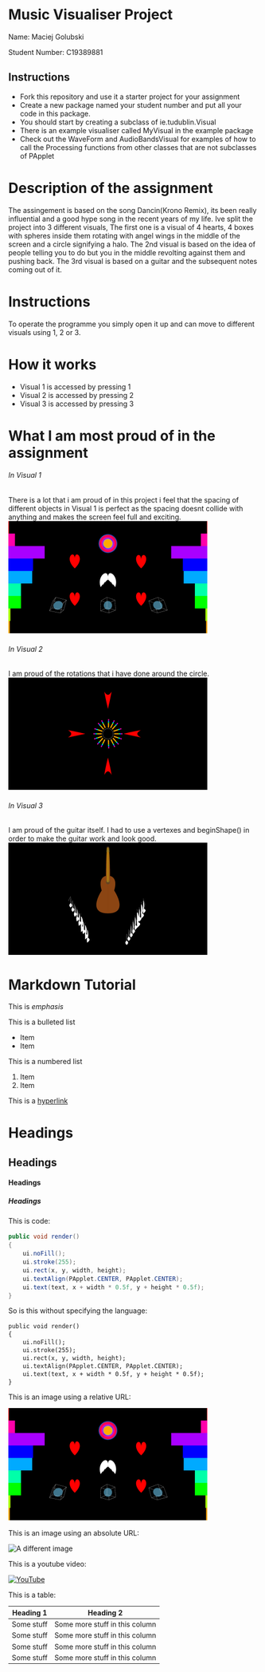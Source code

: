 # Music Visualiser Project

Name: Maciej Golubski

Student Number: C19389881

## Instructions
- Fork this repository and use it a starter project for your assignment
- Create a new package named your student number and put all your code in this package.
- You should start by creating a subclass of ie.tudublin.Visual
- There is an example visualiser called MyVisual in the example package
- Check out the WaveForm and AudioBandsVisual for examples of how to call the Processing functions from other classes that are not subclasses of PApplet

# Description of the assignment
The assingement is based on the song Dancin(Krono Remix), its been really influential and a good hype song in the recent years of my life. Ive split the project into 3 different visuals, The first one is a visual of 4 hearts, 4 boxes with spheres inside them rotating with angel wings in the middle of the screen and a circle signifying a halo.
The 2nd visual is based on the idea of people telling you to do but you in the middle revolting against them and pushing back.
The 3rd visual is based on a guitar and the subsequent notes coming out of it.
# Instructions
To operate the programme you simply open it up and can move to different visuals using 1, 2 or 3.
# How it works
- Visual 1 is accessed by pressing 1
- Visual 2 is accessed by pressing 2 
- Visual 3 is accessed by pressing 3
# What I am most proud of in the assignment
###### In Visual 1
There is a lot that i am proud of in this project i feel that the spacing of different objects in Visual 1 is perfect
as the spacing doesnt collide with anything and makes the screen feel full and exciting. 
![An image](images/Visual1.png)
###### In Visual 2 
I am proud of the rotations that i have done around the circle. 
![An image](images/Visual2.png)
###### In Visual 3 
I am proud of the guitar itself. I had to use a vertexes and beginShape() in order to make the guitar work and look good.
![An image](images/Visual3.png)
# Markdown Tutorial

This is *emphasis*

This is a bulleted list

- Item
- Item

This is a numbered list

1. Item
1. Item

This is a [hyperlink](http://bryanduggan.org)

# Headings
## Headings
#### Headings
##### Headings

This is code:

```Java
public void render()
{
	ui.noFill();
	ui.stroke(255);
	ui.rect(x, y, width, height);
	ui.textAlign(PApplet.CENTER, PApplet.CENTER);
	ui.text(text, x + width * 0.5f, y + height * 0.5f);
}
```

So is this without specifying the language:

```
public void render()
{
	ui.noFill();
	ui.stroke(255);
	ui.rect(x, y, width, height);
	ui.textAlign(PApplet.CENTER, PApplet.CENTER);
	ui.text(text, x + width * 0.5f, y + height * 0.5f);
}
```

This is an image using a relative URL:

![An image](images/Visual1.png)

This is an image using an absolute URL:

![A different image](https://bryanduggandotorg.files.wordpress.com/2019/02/infinite-forms-00045.png?w=595&h=&zoom=2)

This is a youtube video:

[![YouTube](http://img.youtube.com/vi/J2kHSSFA4NU/0.jpg)](https://www.youtube.com/watch?v=J2kHSSFA4NU)

This is a table:

| Heading 1 | Heading 2 |
|-----------|-----------|
|Some stuff | Some more stuff in this column |
|Some stuff | Some more stuff in this column |
|Some stuff | Some more stuff in this column |
|Some stuff | Some more stuff in this column |

